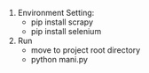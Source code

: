 1. Environment Setting:
    - pip install scrapy
    - pip install selenium
2. Run
    - move to project root directory
    - python mani.py